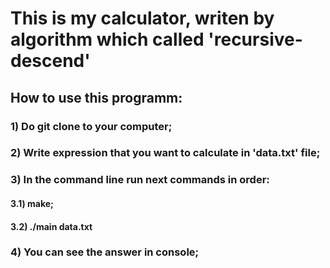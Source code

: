 #   This is my calculator, writen by algorithm which called 'recursive-descend'
## How to use this programm: 
### 1) Do git clone to your computer;
### 2) Write expression that you want to calculate in 'data.txt' file;
### 3) In the command line run next commands in order:
#### 3.1) make;
#### 3.2) ./main data.txt
### 4) You can see the answer in console;
